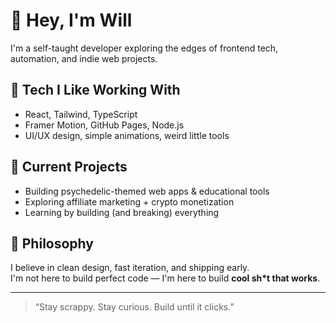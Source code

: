 # 👋 Hey, I'm Will

I'm a self-taught developer exploring the edges of frontend tech, automation, and indie web projects.

## 🔧 Tech I Like Working With
- React, Tailwind, TypeScript
- Framer Motion, GitHub Pages, Node.js
- UI/UX design, simple animations, weird little tools

## 🚀 Current Projects
- Building psychedelic-themed web apps & educational tools
- Exploring affiliate marketing + crypto monetization
- Learning by building (and breaking) everything

## 🧠 Philosophy
I believe in clean design, fast iteration, and shipping early.  
I'm not here to build perfect code — I'm here to build **cool sh*t that works**.

---

> “Stay scrappy. Stay curious. Build until it clicks.”
